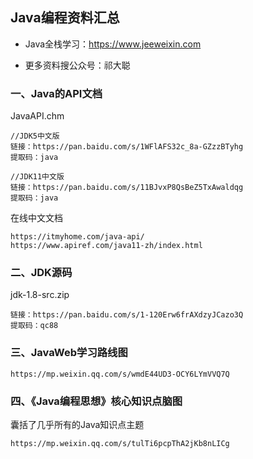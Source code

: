 ## Java编程资料汇总

- Java全栈学习：https://www.jeeweixin.com

- 更多资料搜公众号：祁大聪


### 一、Java的API文档

JavaAPI.chm

	//JDK5中文版
    链接：https://pan.baidu.com/s/1WFlAFS32c_8a-GZzzBTyhg 
    提取码：java
    
    //JDK11中文版
    链接：https://pan.baidu.com/s/11BJvxP8QsBeZ5TxAwaldqg 
	提取码：java 

在线中文文档

	https://itmyhome.com/java-api/
    https://www.apiref.com/java11-zh/index.html
    


### 二、JDK源码

jdk-1.8-src.zip

    链接：https://pan.baidu.com/s/1-120Erw6frAXdzyJCazo3Q 
    提取码：qc88

### 三、JavaWeb学习路线图

	https://mp.weixin.qq.com/s/wmdE44UD3-OCY6LYmVVQ7Q


### 四、《Java编程思想》核心知识点脑图

囊括了几乎所有的Java知识点主题

	https://mp.weixin.qq.com/s/tulTi6pcpThA2jKb8nLICg